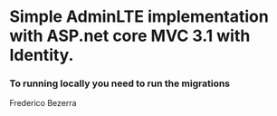 ﻿# Simple AdminLTE implementation with ASP.net core MVC 3.1 with Identity.

### To running locally you need to run the migrations


Frederico Bezerra 